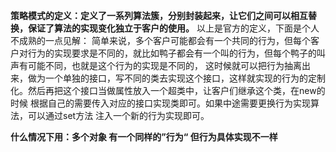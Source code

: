 **策略模式的定义：定义了一系列算法簇，分别封装起来，让它们之间可以相互替换，保证了算法的实现变化独立于客户的使用。**
以上是官方的定义，下面是个人不成熟的一点见解：
简单来说，多个客户可能都会有一个共同的行为，但每个客户对行为的实现要求是不同的，就比如鸭子都会有一个叫的行为，但每个鸭子的叫声有可能不同，也就是这个行为的实现是不同的，
这时候就可以把行为抽离出来，做为一个单独的接口，写不同的类去实现这个接口，这样就实现的行为的定制化。然后再把这个接口当做属性放入一个超类中，让客户们继承这个类，在new的时候
根据自己的需要传入对应的接口实现类即可。如果中途需要更换行为实现算法，可以通过set方法 注入一个新的行为实现即可。

**什么情况下用：多个对象 有一个同样的”行为“ 但行为具体实现不一样**